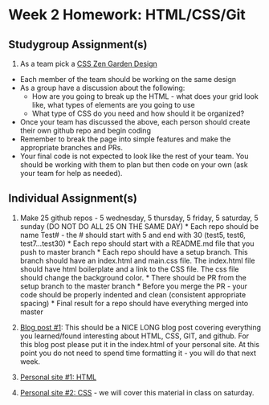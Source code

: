 # Week 2 Homework: HTML/CSS/Git

## Studygroup Assignment(s)
1. As a team pick a [CSS Zen Garden Design](http://www.mezzoblue.com/zengarden/alldesigns/) 
  * Each member of the team should be working on the same design
  * As a group have a discussion about the following:
    * How are you going to break up the HTML - what does your grid look like, what types of elements are you going to use
    * What type of CSS do you need and how should it be organized?
  * Once your team has discussed the above, each person should create their own github repo and begin coding
  * Remember to break the page into simple features and make the appropriate branches and PRs.
  * Your final code is not expected to look like the rest of your team.  You should be working with them to plan but then code on your own (ask your team for help as needed).
  

## Individual Assignment(s)
  1. Make 25 github repos - 5 wednesday, 5 thursday, 5 friday, 5 saturday, 5 sunday (DO NOT DO ALL 25 ON THE SAME DAY)
    * Each repo should be name Test# - the # should start with 5 and end with 30 (test5, test6, test7...test30)
    * Each repo should start with a README.md file that you push to master branch
    * Each repo should have a setup branch.  This branch should have an index.html and main.css file.  The index.html file should have html boilerplate and a link to the CSS file.  The css file should change the background color.
    * There should be PR from the setup branch to the master branch
    * Before you merge the PR - your code should be properly indented and clean (consistent appropriate spacing)
    * Final result for a repo should have everything merged into master

 2. [Blog post #1](https://github.com/nss-nightclass-projects/homework/blob/master/blog.md):  This should be a NICE LONG blog post covering everything you learned/found interesting about HTML, CSS, GIT,  and github.  For this blog post please put it in the index.html of your personal site.  At this point you do not need to spend time formatting it - you will do that next week.

 3.  [Personal site #1: HTML](https://github.com/nss-nightclass-projects/personal-site-instructions/blob/master/personal-bio-site-1.md)
 
 4.  [Personal site #2: CSS](https://github.com/nss-nightclass-projects/personal-site-instructions/blob/master/personal-bio-site-2.md) - we will cover this material in class on saturday.
